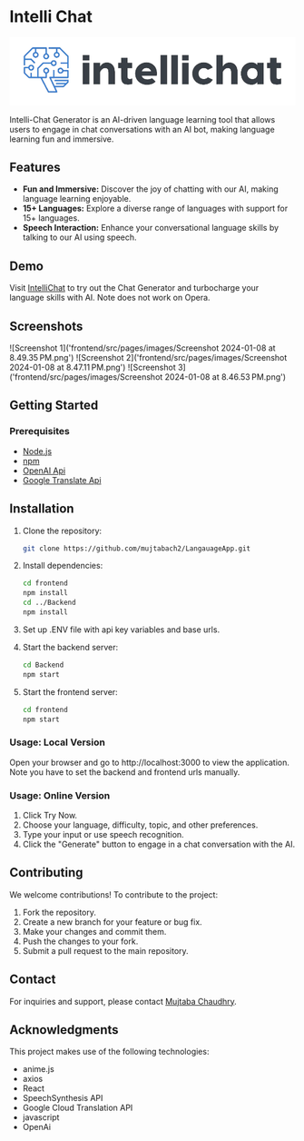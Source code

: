 # Intelli Chat
![logo](frontend/src/pages/images/logo.png)

Intelli-Chat Generator is an AI-driven language learning tool that allows users to engage in chat conversations with an AI bot, making language learning fun and immersive.

## Features

- **Fun and Immersive:** Discover the joy of chatting with our AI, making language learning enjoyable.
- **15+ Languages:** Explore a diverse range of languages with support for 15+ languages.
- **Speech Interaction:** Enhance your conversational language skills by talking to our AI using speech.

## Demo

Visit [IntelliChat](https://659b92eb4826241a5019b6ff--intelli-chat.netlify.app) to try out the Chat Generator and turbocharge your language skills with AI. Note does not work on Opera.

## Screenshots

![Screenshot 1]('frontend/src/pages/images/Screenshot 2024-01-08 at 8.49.35 PM.png')
![Screenshot 2]('frontend/src/pages/images/Screenshot 2024-01-08 at 8.47.11 PM.png')
![Screenshot 3]('frontend/src/pages/images/Screenshot 2024-01-08 at 8.46.53 PM.png')

## Getting Started

### Prerequisites

- [Node.js](https://nodejs.org/)
- [npm](https://www.npmjs.com/)
- [OpenAI Api](https://openai.com/blog/openai-api)
- [Google Translate Api](https://www.googleadservices.com/pagead/aclk?sa=L&ai=DChcSEwiW74bNl82DAxVFR0cBHfuBCjIYABAAGgJxdQ&gclid=Cj0KCQiAtOmsBhCnARIsAGPa5yaLpZz-rhHuboD98X-Vg0UC5kBXVHXfSTG6S3hGFL0zYBZz5rZJAV8aAhekEALw_wcB&ohost=www.google.com&cid=CAESVeD2NTd2u4Pm_LEeKafiOgMC4tmeH1C4-I3CUqGHi-r4Lo2epoUfEV4LyFyPGuAaqaJwdUpTLu0wqr_wYDv4EljsHWrKeE4Lvr7Ivc_zG4tvwMN-Hd0&sig=AOD64_0UetPeDd9agsFunMytQpUdt1h0Qw&q&adurl&ved=2ahUKEwiSw4HNl82DAxXqC3kGHdMfB2AQ0Qx6BAgIEAE)

## Installation

1. Clone the repository:

   ```bash
   git clone https://github.com/mujtabach2/LangauageApp.git
   ```
2. Install dependencies:

    ```bash
    cd frontend 
    npm install
    cd ../Backend
    npm install
    ```
3. Set up .ENV file with api key variables and base urls.
4. Start the backend server:

    ```bash
    cd Backend
    npm start
    ```
5. Start the frontend server:
    ```bash
    cd frontend
    npm start
    ```
   
### Usage: Local Version

Open your browser and go to http://localhost:3000 to view the application. Note you have to set the backend and frontend urls manually.



### Usage: Online Version

1. Click Try Now.
2. Choose your language, difficulty, topic, and other preferences.
3. Type your input or use speech recognition.
4. Click the "Generate" button to engage in a chat conversation with the AI.

## Contributing

We welcome contributions! To contribute to the project:

1. Fork the repository.
2. Create a new branch for your feature or bug fix.
3. Make your changes and commit them.
4. Push the changes to your fork.
5. Submit a pull request to the main repository.



## Contact

For inquiries and support, please contact [Mujtaba Chaudhry](https://www.linkedin.com/in/mujtaba-chaudhry/).

## Acknowledgments

This project makes use of the following technologies:

- anime.js
- axios
- React
- SpeechSynthesis API
- Google Cloud Translation API
- javascript
- OpenAi
